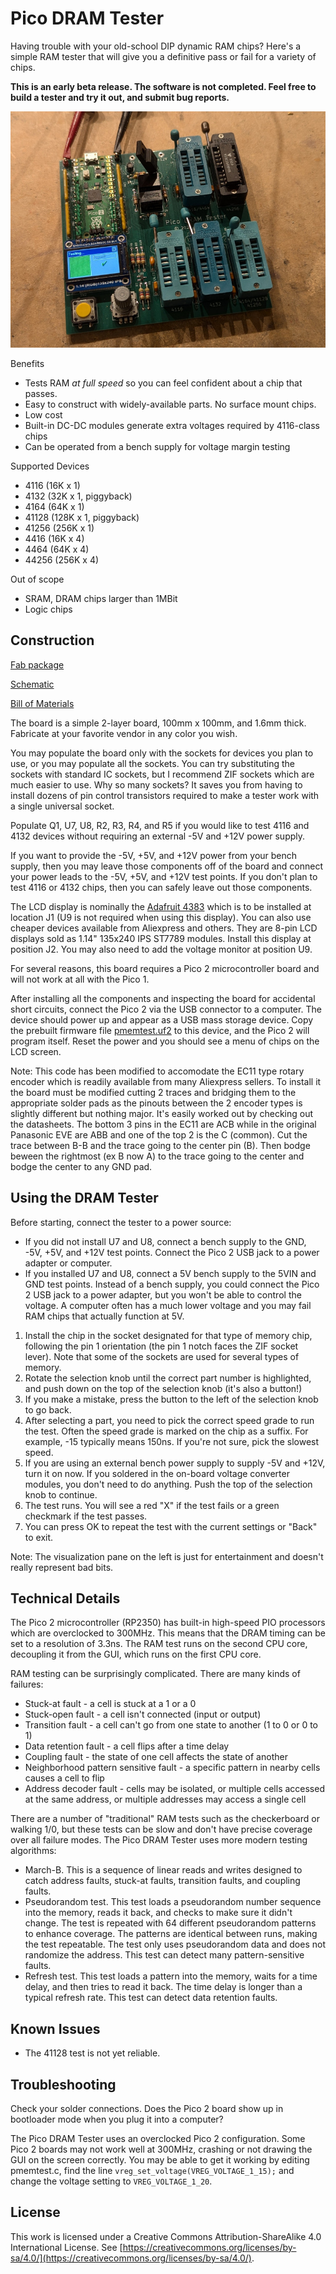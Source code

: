 # Pico DRAM Tester

Having trouble with your old-school DIP dynamic RAM chips? Here's a simple
RAM tester that will give you a definitive pass or fail for a variety of
chips.

**This is an early beta release. The software is not completed. Feel free to
build a tester and try it out, and submit bug reports.**

![Photo of the board](pico-dram-tester.jpg)

Benefits

* Tests RAM *at full speed* so you can feel confident about a chip that passes.
* Easy to construct with widely-available parts. No surface mount chips.
* Low cost
* Built-in DC-DC modules generate extra voltages required by 4116-class chips
* Can be operated from a bench supply for voltage margin testing

Supported Devices

* 4116 (16K x 1)
* 4132 (32K x 1, piggyback)
* 4164 (64K x 1)
* 41128 (128K x 1, piggyback)
* 41256 (256K x 1)
* 4416 (16K x 4)
* 4464 (64K x 4)
* 44256 (256K x 4)

Out of scope

* SRAM, DRAM chips larger than 1MBit
* Logic chips

## Construction

[Fab package](fab/pico-dram-tester-rev2.zip)

[Schematic](pico-dram-tester.pdf)

[Bill of Materials](pico-dram-tester.csv)

The board is a simple 2-layer board, 100mm x 100mm, and 1.6mm thick. Fabricate
at your favorite vendor in any color you wish.

You may populate the board only with the sockets for devices you plan to use,
or you may populate all the sockets. You can try substituting the sockets with
standard IC sockets, but I recommend ZIF sockets which are much easier to use.
Why so many sockets? It saves you from having to install dozens of pin control
transistors required to make a tester work with a single universal socket.

Populate Q1, U7, U8, R2, R3, R4, and R5 if you would like to test 4116 and
4132 devices without requiring an external -5V and +12V power supply.

If you want to provide the -5V, +5V, and +12V power from your bench supply,
then you may leave those components off of the board and connect your power
leads to the -5V, +5V, and +12V test points. If you don't plan to test 4116
or 4132 chips, then you can safely leave out those components.

The LCD display is nominally the [Adafruit 4383](https://www.adafruit.com/product/4383) which is to be installed at location J1 (U9 is not required when using
this display). You can also use cheaper devices available from Aliexpress and
others. They are 8-pin LCD displays sold as 1.14" 135x240 IPS ST7789 modules.
Install this display at position J2. You may also need to add the voltage
monitor at position U9.

For several reasons, this board requires a Pico 2 microcontroller board and
will not work at all with the Pico 1.

After installing all the components and inspecting the board for accidental
short circuits, connect the Pico 2 via the USB connector to a computer. The
device should power up and appear as a USB mass storage device. Copy the
prebuilt firmware file [pmemtest.uf2](firmware/pmemtest.uf2) to this device, and the Pico 2 will
program itself. Reset the power and you should see a menu of chips on the LCD
screen.

Note: This code has been modified to accomodate the EC11 type rotary encoder which is readily available from many Aliexpress sellers.
To install it the board must be modified cutting 2 traces and bridging them to the appropriate solder pads as the pinouts between the 2 encoder types is slightly different but nothing major. It's easily worked out by checking out the datasheets. The bottom 3 pins in the EC11 are ACB while in the original Panasonic EVE are ABB and one of the top 2 is the C (common). Cut the trace between B-B and the trace going to the center pin (B). Then bodge beween the rightmost (ex B now A) to the trace going to the center and bodge the center to any GND pad. 

## Using the DRAM Tester

Before starting, connect the tester to a power source:

* If you did not install U7 and U8, connect a bench supply to the GND, -5V, +5V, and +12V test points. Connect the Pico 2 USB jack to a power adapter or computer.
* If you installed U7 and U8, connect a 5V bench supply to the 5VIN and GND test points. Instead of a bench supply, you could connect the Pico 2 USB jack to a power adapter, but you won't be able to control the voltage. A computer often has a much lower voltage and you may fail RAM chips that actually function at 5V.

1. Install the chip in the socket designated for that type of memory chip, following the pin 1 orientation (the pin 1 notch faces the ZIF socket lever). Note that some of the sockets are used for several types of memory.
2. Rotate the selection knob until the correct part number is highlighted, and push down on the top of the selection knob (it's also a button!)
3. If you make a mistake, press the button to the left of the selection knob to go back.
4. After selecting a part, you need to pick the correct speed grade to run the
test. Often the speed grade is marked on the chip as a suffix. For example, -15
typically means 150ns. If you're not sure, pick the slowest speed.
5. If you are using an external bench power supply to supply -5V and +12V, turn it on now. If you soldered in the on-board voltage converter modules, you don't need to do anything. Push the top of the selection knob to continue.
6. The test runs. You will see a red "X" if the test fails or a green checkmark if the test passes.
7. You can press OK to repeat the test with the current settings or "Back" to exit.

Note: The visualization pane on the left is just for entertainment and doesn't
really represent bad bits.

## Technical Details

The Pico 2 microcontroller (RP2350) has built-in high-speed PIO processors
which are overclocked to 300MHz. This means that the DRAM timing can be set
to a resolution of 3.3ns. The RAM test runs on the second CPU core, decoupling
it from the GUI, which runs on the first CPU core.

RAM testing can be surprisingly complicated. There are many kinds of failures:

* Stuck-at fault - a cell is stuck at a 1 or a 0
* Stuck-open fault - a cell isn't connected (input or output)
* Transition fault - a cell can't go from one state to another (1 to 0 or 0 to 1)
* Data retention fault - a cell flips after a time delay
* Coupling fault - the state of one cell affects the state of another
* Neighborhood pattern sensitive fault - a specific pattern in nearby cells causes a cell to flip
* Address decoder fault - cells may be isolated, or multiple cells accessed at the same address, or multiple addresses may access a single cell

There are a number of "traditional" RAM tests such as the checkerboard or
walking 1/0, but these tests can be slow and don't have precise coverage over
all failure modes. The Pico DRAM Tester uses more modern testing algorithms:

* March-B. This is a sequence of linear reads and writes designed to catch address faults, stuck-at faults, transition faults, and coupling faults.
* Pseudorandom test. This test loads a pseudorandom number sequence into the memory, reads it back, and checks to make sure it didn't change. The test is repeated with 64 different pseudorandom patterns to enhance coverage. The patterns are identical between runs, making the test repeatable. The test only uses pseudorandom data and does not randomize the address. This test can detect many pattern-sensitive faults.
* Refresh test. This test loads a pattern into the memory, waits for a time delay, and then tries to read it back. The time delay is longer than a typical refresh rate. This test can detect data retention faults.

## Known Issues

* The 41128 test is not yet reliable.

## Troubleshooting

Check your solder connections. Does the Pico 2 board show up in bootloader mode when you plug it into a computer?

The Pico DRAM Tester uses an overclocked Pico 2 configuration.
Some Pico 2 boards may not work well at 300MHz, crashing or not drawing the GUI on the screen correctly.
You may be able to get it working by editing pmemtest.c, find the line `vreg_set_voltage(VREG_VOLTAGE_1_15);` and change the voltage setting to `VREG_VOLTAGE_1_20`.


## License

This work is licensed under a Creative Commons Attribution-ShareAlike 4.0
International License. See [https://creativecommons.org/licenses/by-sa/4.0/](https://creativecommons.org/licenses/by-sa/4.0/).
